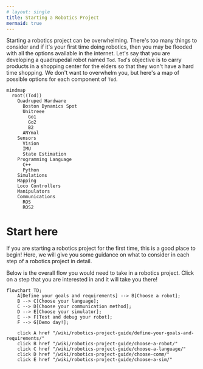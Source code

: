 ```yaml
---
# layout: single
title: Starting a Robotics Project
mermaid: true
---
```


Starting a robotics project can be overwhelming. There's too many things to consider and if it's your first time doing robotics, then you may be flooded with all the options available in the internet. Let's say that you are developing a quadrupedal robot named `Tod`. `Tod`'s objective is to carry products in a shopping center for the elders so that they won't have a hard time shopping. We don't want to overwhelm you, but here's a map of possible options for each component of `Tod`. 
```mermaid
mindmap
  root((Tod))
    Quadruped Hardware
      Boston Dynamics Spot
      Unitreee 
        Go1
        Go2
        B2
      ANYmal
    Sensors
      Vision
      IMU
      State Estimation
    Programming Language
      C++
      Python
    Simulations
    Mapping
    Loco Controllers
    Manipulators
    Communications
      ROS
      ROS2

```

# Start here
If you are starting a robotics project for the first time, this is a good place to begin! Here, we will give you some guidance on what to consider in each step of a robotics project in detail.

Below is the overall flow you would need to take in a robotics project. Click on a step that you are interested in and it will take you there!

```mermaid
flowchart TD;
    A[Define your goals and requirements] --> B[Choose a robot];
    B --> C[Choose your language];
    C --> D[Choose your communication method];
    D --> E[Choose your simulator];
    E --> F[Test and debug your robot];
    F --> G[Demo day!];

    click A href "/wiki/robotics-project-guide/define-your-goals-and-requirements/"
    click B href "/wiki/robotics-project-guide/choose-a-robot/"
    click C href "/wiki/robotics-project-guide/choose-a-language/"
    click D href "/wiki/robotics-project-guide/choose-comm/"
    click E href "/wiki/robotics-project-guide/choose-a-sim/"
```

<!-- click F href "/wiki/robotics-project-guide/test-and-debug/"
click G href "/wiki/robotics-project-guide/demo-day/" -->